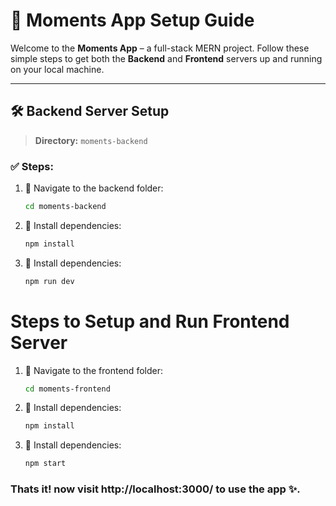 # 🚀 Moments App Setup Guide

Welcome to the **Moments App** – a full-stack MERN project. Follow these simple steps to get both the **Backend** and **Frontend** servers up and running on your local machine.

---

## 🛠️ Backend Server Setup

> **Directory:** `moments-backend`

### ✅ Steps:

1. 📂 Navigate to the backend folder:
   ```bash
   cd moments-backend
   ```

2. 🔨 Install dependencies:
   ```bash
   npm install
   ```

3. 🚀 Install dependencies:
   ```bash
   npm run dev
   ```
   
# Steps to Setup and Run Frontend Server

1. 📂 Navigate to the frontend folder:
   ```bash
   cd moments-frontend
   ```

2. 🔨 Install dependencies:
   ```bash
   npm install
   ```

3. 🚀 Install dependencies:
   ```bash
   npm start
   ```

### Thats it! now visit http://localhost:3000/ to use the app ✨.